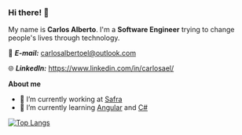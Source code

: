 ### Hi there! 👋

My name is **Carlos Alberto**. I'm a **Software Engineer** trying to change people's lives through technology.

📩 ***E-mail:*** carlosalbertoel@outlook.com

🌐 ***LinkedIn:*** https://www.linkedin.com/in/carlosael/


**About me**

- 🔭 I’m currently working at [Safra](https://www.safra.com.br/)
- 🌱 I’m currently learning [Angular](https://angular.io/) and [C#](https://learn.microsoft.com/pt-br/dotnet/csharp/)



[![Top Langs](https://github-readme-stats.vercel.app/api/top-langs/?username=carlosael&layout=compact)](https://github.com/carlosael/github-readme-stats)
